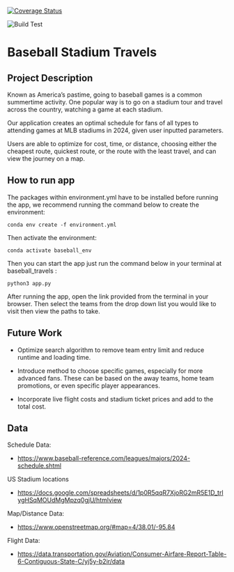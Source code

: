 [![Coverage Status](https://coveralls.io/repos/github/ttan06/baseball_travels/badge.svg?branch=main)](https://coveralls.io/github/ttan06/baseball_travels?branch=main)

![Build Test](https://github.com/github/docs/actions/workflows/main.yml/badge.svg)
# Baseball Stadium Travels

## Project Description
Known as America’s pastime, going to baseball games is a common summertime activity. One popular way is to go on a stadium tour and travel across the country, watching a game at each stadium.

Our application creates an optimal schedule for fans of all types to attending games at MLB stadiums in 2024, given user inputted parameters.

Users are able to optimize for cost, time, or distance, choosing either the cheapest route, quickest route, or the route with the least travel, and can view the journey on a map. 


## How to run app

The packages within environment.yml have to be installed before running the app, we recommend running the command below to create the environment:

```
conda env create -f environment.yml
```

Then activate the environment: 

```
conda activate baseball_env
```

Then you can start the app just run the command below in your terminal at baseball_travels : 

```
python3 app.py
```

After running the app, open the link provided from the terminal in your browser. Then select the teams from the drop down list you would like to visit then view the paths to take. 
## Future Work
* Optimize search algorithm to remove team entry limit and reduce runtime and loading time.

* Introduce method to choose specific games, especially for more advanced fans. These can be based on the away teams, home team promotions, or even specific player appearances.

* Incorporate live flight costs and stadium ticket prices and add to the total cost. 

## Data

Schedule Data: 
* https://www.baseball-reference.com/leagues/majors/2024-schedule.shtml 

US Stadium locations
* https://docs.google.com/spreadsheets/d/1p0R5qqR7XjoRG2mR5E1D_trlygHSqMOUdMgMpzq0gjU/htmlview

Map/Distance Data:
* https://www.openstreetmap.org/#map=4/38.01/-95.84 

Flight Data: 
* https://data.transportation.gov/Aviation/Consumer-Airfare-Report-Table-6-Contiguous-State-C/yj5y-b2ir/data

